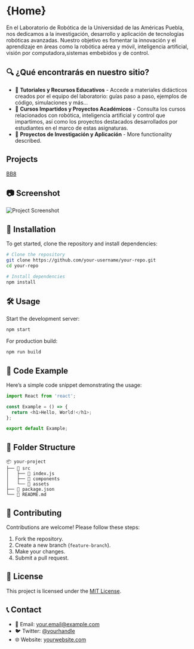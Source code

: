 # {Home}

En el Laboratorio de Robótica de la Universidad de las Américas Puebla, nos dedicamos a la investigación, desarrollo y aplicación de tecnologías robóticas avanzadas. Nuestro objetivo es fomentar la innovación y el aprendizaje en áreas como la robótica aérea y móvil, inteligencia artificial, visión por computadora,sistemas embebidos y de control. 

## 🔍 ¿Qué encontrarás en nuestro sitio?

- 🧰 **Tutoriales y Recursos Educativos** - Accede a materiales didácticos creados por el equipo del laboratorio: guías paso a paso, ejemplos de código, simulaciones y más...
- 📘 **Cursos Impartidos y Proyectos Académicos** - Consulta los cursos relacionados con robótica, inteligencia artificial y control que impartimos, así como los proyectos destacados desarrollados por estudiantes en el marco de estas asignaturas.
- 📂 **Proyectos de Investigación y Aplicación** - More functionality described.

## Projects

[BB8](http://localhost:3000/docs/bb8)

## 📷 Screenshot

![Project Screenshot](https://via.placeholder.com/800x400 "Project Screenshot")

## 📖 Installation

To get started, clone the repository and install dependencies:

```sh
# Clone the repository
git clone https://github.com/your-username/your-repo.git
cd your-repo

# Install dependencies
npm install
```

## 🛠 Usage

Start the development server:

```sh
npm start
```

For production build:

```sh
npm run build
```

## 📜 Code Example

Here’s a simple code snippet demonstrating the usage:

```js
import React from 'react';

const Example = () => {
  return <h1>Hello, World!</h1>;
};

export default Example;
```

## 📌 Folder Structure

```
📦 your-project
├── 📂 src
│   ├── 📄 index.js
│   ├── 📂 components
│   └── 📂 assets
├── 📄 package.json
└── 📄 README.md
```

## 📝 Contributing

Contributions are welcome! Please follow these steps:

1. Fork the repository.
2. Create a new branch (`feature-branch`).
3. Make your changes.
4. Submit a pull request.

## 📜 License

This project is licensed under the [MIT License](LICENSE).

## 📞 Contact

- 📧 Email: your.email@example.com
- 🐦 Twitter: [@yourhandle](https://twitter.com/yourhandle)
- 🌐 Website: [yourwebsite.com](https://yourwebsite.com)
